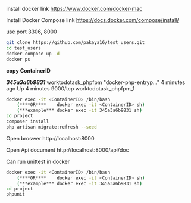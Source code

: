 install docker
 link https://www.docker.com/docker-mac

Install Docker Compose
 link https://docs.docker.com/compose/install/

use port 3306, 8000

```bash
git clone https://github.com/pakaya16/test_users.git
cd test_users
docker-compose up -d
docker ps
```
**copy ContainerID**

**_345a3a6b9831_**        worktodotask_phpfpm   "docker-php-entryp..."   4 minutes ago       Up 4 minutes        9000/tcp                      worktodotask_phpfpm_1

```bash
docker exec -it <ContainerID> /bin/bash 
    (****OR****    docker exec -it <ContainerID> sh)
    (***example*** docker exec -it 345a3a6b9831 sh)
cd project
composer install
php artisan migrate:refresh --seed

```
Open broswer
 http://localhost:8000
 
Open Api document
 http://localhost:8000/api/doc
 
Can run unittest in docker
```bash
docker exec -it <ContainerID> /bin/bash 
    (****OR****    docker exec -it <ContainerID> sh)
    (***example*** docker exec -it 345a3a6b9831 sh)
cd project
phpunit

```
